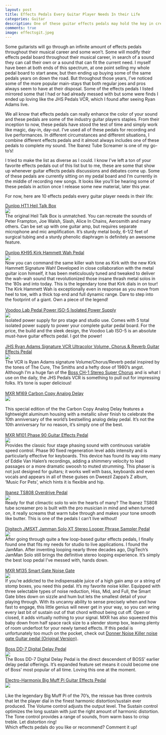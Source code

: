 ```yaml
---
layout: post
title: Effects Pedals Every Guitar Player Needs In their Life
categories: Guitar
description: One of these guitar effects pedals may hold the key in creating your very own signature sound.
comments: true
image: effectsgit.jpeg
---
```

<p>Some guitarists will go through an infinite amount of effects pedals throughout their musical career and some won’t. Some will modify their 
effects pedal board throughout their musical career, in search of a sound they can call their own or a sound that can fit the current need.
I myself have been at both ends of this spectrum, at one point selling my whole pedal board to start anew, but then ending up buying some of
the same pedals years on down the road. But throughout those years, I’ve noticed some of the more popular main-stays that both regular joes
and pros always seem to have at their disposal. Some of the effects pedals I listed mirrored some that I had or had already messed with but some were 
finds I ended up loving like the JHS Pedals VCR, which I found after seeing Ryan Adams live.</p>

<p>We all know that effects pedals can really enhance the color of your sound and these pedals are some of the industry guitar players staples.
From their inception to now, these pedals have stood the test of time and simply work like magic, day-in, day-out. I’ve used all of these pedals
for recording and live performances. In different circumstances and different situations, I combine different effects pedals and it almost always includes one
of these pedals to complete my sound. The Ibanez Tube Screamer is one of my go-to’s!</p>

<p>I tried to make the list as diverse as I could. I know I’ve left a ton of your favorite effects pedals out of this list but to me, these are some 
that show up whenever guitar effects pedals discussions and debates come up. Some of these pedals are currently sitting on my pedal board and 
I’m currently in the middle of recording new songs. It looks like you’ll be hearing some of these pedals in action once I release some new material, 
later this year.</p>

<p>For now, here are 10 effects pedals every guitar player needs in their life:</p>

<p><a target="_blank" href="https://www.amazon.com/gp/product/B0002D0EMY/ref=as_li_tl?ie=UTF8&amp;camp=1789&amp;creative=9325&amp;creativeASIN=B0002D0EMY&amp;linkCode=as2&amp;tag=ftlg03-20&amp;linkId=4a3df9090f1a8fb17726fb71a1465e6d">Dunlop HT1 Heil Talk Box</a><img src="//ir-na.amazon-adsystem.com/e/ir?t=ftlg03-20&amp;l=am2&amp;o=1&amp;a=B0002D0EMY" width="1" height="1" border="0" alt="" style="border:none !important; margin:0px !important;" />
<br />
<a target="_blank" href="https://www.amazon.com/gp/product/B0002D0EMY/ref=as_li_tl?ie=UTF8&amp;camp=1789&amp;creative=9325&amp;creativeASIN=B0002D0EMY&amp;linkCode=as2&amp;tag=ftlg03-20&amp;linkId=c1f00b47cd702e4bfa94a29a73bd54b4"><img border="0" src="//ws-na.amazon-adsystem.com/widgets/q?_encoding=UTF8&amp;MarketPlace=US&amp;ASIN=B0002D0EMY&amp;ServiceVersion=20070822&amp;ID=AsinImage&amp;WS=1&amp;Format=_SL250_&amp;tag=ftlg03-20" /></a><img src="//ir-na.amazon-adsystem.com/e/ir?t=ftlg03-20&amp;l=am2&amp;o=1&amp;a=B0002D0EMY" width="1" height="1" border="0" alt="" style="border:none !important; margin:0px !important;" />
<br />
The original Heil Talk Box is unmatched. You can recreate the sounds of Peter Frampton, Joe Walsh, Slash, Alice In Chains, Aerosmith and many others. Can be set up with one guitar amp, but requires separate microphone and mic amplification. It’s sturdy metal body, 6-1/2 feet of surgical tubing and a sturdy phenolic diaphragm is definitely an awesome feature.
<br /><br />
<a target="_blank" href="https://www.amazon.com/gp/product/B004ETMV4G/ref=as_li_tl?ie=UTF8&amp;camp=1789&amp;creative=9325&amp;creativeASIN=B004ETMV4G&amp;linkCode=as2&amp;tag=ftlg03-20&amp;linkId=775439990f5cb71e5571d43a625dd81a">Dunlop KH95 Kirk Hammett Wah Pedal</a><img src="//ir-na.amazon-adsystem.com/e/ir?t=ftlg03-20&amp;l=am2&amp;o=1&amp;a=B004ETMV4G" width="1" height="1" border="0" alt="" style="border:none !important; margin:0px !important;" />
<br />
<a target="_blank" href="https://www.amazon.com/gp/product/B06XZX6HPJ/ref=as_li_tl?ie=UTF8&amp;camp=1789&amp;creative=9325&amp;creativeASIN=B06XZX6HPJ&amp;linkCode=as2&amp;tag=ftlg03-20&amp;linkId=95f1e751a73d83a4ba5680288429744e"><img border="0" src="//ws-na.amazon-adsystem.com/widgets/q?_encoding=UTF8&amp;MarketPlace=US&amp;ASIN=B06XZX6HPJ&amp;ServiceVersion=20070822&amp;ID=AsinImage&amp;WS=1&amp;Format=_SL250_&amp;tag=ftlg03-20" /></a><img src="//ir-na.amazon-adsystem.com/e/ir?t=ftlg03-20&amp;l=am2&amp;o=1&amp;a=B06XZX6HPJ" width="1" height="1" border="0" alt="" style="border:none !important; margin:0px !important;" />
<br />
Now you can command the same killer wah tone as Kirk with the new Kirk Hammett Signature Wah! Developed in close collaboration with the metal guitar icon himself, it has been meticulously tuned and tweaked to deliver the wah-wah sound that revolutionized those insane thrash metal solos in the ’80s and into today. This is the legendary tone that Kirk dials in on tour! The Kirk Hammett Wah is exceptionally even in response as you move from heel to toe, with a thick top end and full dynamic range. Dare to step into the footprint of a giant. Own a piece of the legend!
<br /><br />
<a target="_blank" href="https://www.amazon.com/gp/product/B003H91JDS/ref=as_li_tl?ie=UTF8&amp;camp=1789&amp;creative=9325&amp;creativeASIN=B003H91JDS&amp;linkCode=as2&amp;tag=ftlg03-20&amp;linkId=b49c6d6cd2eb8843cf589f5ea9c2eeb0">Voodoo Lab Pedal Power ISO-5 Isolated Power Supply</a><img src="//ir-na.amazon-adsystem.com/e/ir?t=ftlg03-20&amp;l=am2&amp;o=1&amp;a=B003H91JDS" width="1" height="1" border="0" alt="" style="border:none !important; margin:0px !important;" />
<br />
<a target="_blank" href="https://www.amazon.com/gp/product/B003H91JDS/ref=as_li_tl?ie=UTF8&amp;camp=1789&amp;creative=9325&amp;creativeASIN=B003H91JDS&amp;linkCode=as2&amp;tag=ftlg03-20&amp;linkId=bdfcd3b79bd2101c1ed4e68134da89b7"><img border="0" src="//ws-na.amazon-adsystem.com/widgets/q?_encoding=UTF8&amp;MarketPlace=US&amp;ASIN=B003H91JDS&amp;ServiceVersion=20070822&amp;ID=AsinImage&amp;WS=1&amp;Format=_SL250_&amp;tag=ftlg03-20" /></a><img src="//ir-na.amazon-adsystem.com/e/ir?t=ftlg03-20&amp;l=am2&amp;o=1&amp;a=B003H91JDS" width="1" height="1" border="0" alt="" style="border:none !important; margin:0px !important;" />
<br />
Isolated power supply for pro stage and studio use. Comes with 5 total isolated power supply to power your complete guitar pedal board. For the price, the build and the sleek design, the Voodoo Lab ISO-5 is an absolute must-have guitar effects pedal. I got the power!
<br /><br />
<a target="_blank" href="https://www.amazon.com/gp/product/B06X964QKG/ref=as_li_tl?ie=UTF8&amp;camp=1789&amp;creative=9325&amp;creativeASIN=B06X964QKG&amp;linkCode=as2&amp;tag=ftlg03-20&amp;linkId=ecab0b38cb6820072dc5063bd0293a23">JHS Ryan Adams Signature VCR Ultracolor Volume, Chorus &amp; Reverb Guitar Effects Pedal</a><img src="//ir-na.amazon-adsystem.com/e/ir?t=ftlg03-20&amp;l=am2&amp;o=1&amp;a=B06X964QKG" width="1" height="1" border="0" alt="" style="border:none !important; margin:0px !important;" />
<br />
<a target="_blank" href="https://www.amazon.com/gp/product/B06X964QKG/ref=as_li_tl?ie=UTF8&amp;camp=1789&amp;creative=9325&amp;creativeASIN=B06X964QKG&amp;linkCode=as2&amp;tag=ftlg03-20&amp;linkId=e92c185e2697be8ee76ec0598e22c7d2"><img border="0" src="//ws-na.amazon-adsystem.com/widgets/q?_encoding=UTF8&amp;MarketPlace=US&amp;ASIN=B06X964QKG&amp;ServiceVersion=20070822&amp;ID=AsinImage&amp;WS=1&amp;Format=_SL250_&amp;tag=ftlg03-20" /></a><img src="//ir-na.amazon-adsystem.com/e/ir?t=ftlg03-20&amp;l=am2&amp;o=1&amp;a=B06X964QKG" width="1" height="1" border="0" alt="" style="border:none !important; margin:0px !important;" />
<br />
The VCR is Ryan Adams signature Volume/Chorus/Reverb pedal inspired by the tones of The Cure, The Smiths and a hefty dose of 1980’s angst. Although I’m a huge fan of the <a target="_blank" href="https://www.amazon.com/gp/product/B0002CZV78/ref=as_li_tl?ie=UTF8&amp;camp=1789&amp;creative=9325&amp;creativeASIN=B0002CZV78&amp;linkCode=as2&amp;tag=ftlg03-20&amp;linkId=e937aa4867da42d7bffa7deea804bb5f">Boss CH-1 Stereo Super Chorus</a><img src="//ir-na.amazon-adsystem.com/e/ir?t=ftlg03-20&amp;l=am2&amp;o=1&amp;a=B0002CZV78" width="1" height="1" border="0" alt="" style="border:none !important; margin:0px !important;" /> and is what I use on the daily, the JHS Pedals VCR is something to pull out for impressing folks. It’s tone is super delicious!
<br /><br />
<a target="_blank" href="https://www.amazon.com/gp/product/B0016ZZKJO/ref=as_li_tl?ie=UTF8&amp;camp=1789&amp;creative=9325&amp;creativeASIN=B0016ZZKJO&amp;linkCode=as2&amp;tag=ftlg03-20&amp;linkId=bb983847a89ff2a6c76bde745f16d3d9">MXR M169 Carbon Copy Analog Delay</a><img src="//ir-na.amazon-adsystem.com/e/ir?t=ftlg03-20&amp;l=am2&amp;o=1&amp;a=B0016ZZKJO" width="1" height="1" border="0" alt="" style="border:none !important; margin:0px !important;" />
<br />
<a target="_blank" href="https://www.amazon.com/gp/product/B0016ZZKJO/ref=as_li_tl?ie=UTF8&amp;camp=1789&amp;creative=9325&amp;creativeASIN=B0016ZZKJO&amp;linkCode=as2&amp;tag=ftlg03-20&amp;linkId=95cd7bfd23a9b3e58c0704e4078caa7c"><img border="0" src="//ws-na.amazon-adsystem.com/widgets/q?_encoding=UTF8&amp;MarketPlace=US&amp;ASIN=B0016ZZKJO&amp;ServiceVersion=20070822&amp;ID=AsinImage&amp;WS=1&amp;Format=_SL250_&amp;tag=ftlg03-20" /></a><img src="//ir-na.amazon-adsystem.com/e/ir?t=ftlg03-20&amp;l=am2&amp;o=1&amp;a=B0016ZZKJO" width="1" height="1" border="0" alt="" style="border:none !important; margin:0px !important;" />
<br /><br />
This special edition of the the Carbon Copy Analog Delay features a lightweight aluminum housing with a metallic silver finish to celebrate the 10th anniversary of the world’s bestselling analog delay pedal. It’s not the 10th anniversary for no reason, it’s simply one of the best. 
<br /><br />
<a target="_blank" href="https://www.amazon.com/gp/product/B0002GX6V2/ref=as_li_tl?ie=UTF8&amp;camp=1789&amp;creative=9325&amp;creativeASIN=B0002GX6V2&amp;linkCode=as2&amp;tag=ftlg03-20&amp;linkId=fc44bfe072b51b659029c6bacd81b2bd">MXR M101 Phase 90 Guitar Effects Pedal</a><img src="//ir-na.amazon-adsystem.com/e/ir?t=ftlg03-20&amp;l=am2&amp;o=1&amp;a=B0002GX6V2" width="1" height="1" border="0" alt="" style="border:none !important; margin:0px !important;" />
<br />
<a target="_blank" href="https://www.amazon.com/gp/product/B0002GX6V2/ref=as_li_tl?ie=UTF8&amp;camp=1789&amp;creative=9325&amp;creativeASIN=B0002GX6V2&amp;linkCode=as2&amp;tag=ftlg03-20&amp;linkId=c2ad36d413d1c24759fdde06f097103b"><img border="0" src="//ws-na.amazon-adsystem.com/widgets/q?_encoding=UTF8&amp;MarketPlace=US&amp;ASIN=B0002GX6V2&amp;ServiceVersion=20070822&amp;ID=AsinImage&amp;WS=1&amp;Format=_SL250_&amp;tag=ftlg03-20" /></a><img src="//ir-na.amazon-adsystem.com/e/ir?t=ftlg03-20&amp;l=am2&amp;o=1&amp;a=B0002GX6V2" width="1" height="1" border="0" alt="" style="border:none !important; margin:0px !important;" />
<br />
Provides the classic four stage phasing sound with continuous variable speed control. Phase 90 fixed regeneration level adds intensity and is particularly effective for keyboards. This device has found its way into many of Eddie Van Halen’s recordings, adding a shimmery velocity to lead passages or a more dramatic swoosh to muted strumming. This phaser is not just designed for guitars; it works well with bass, keyboards and even vocals and appears in all of these guises on Dweezil Zappa’s Z album, ‘Music For Pets’, which hints it is flexible and hip.
<br /><br />
<a target="_blank" href="https://www.amazon.com/gp/product/B000T4SI1K/ref=as_li_tl?ie=UTF8&amp;camp=1789&amp;creative=9325&amp;creativeASIN=B000T4SI1K&amp;linkCode=as2&amp;tag=ftlg03-20&amp;linkId=843544860411569fbe37b42907106478">Ibanez TS808 Overdrive Pedal</a><img src="//ir-na.amazon-adsystem.com/e/ir?t=ftlg03-20&amp;l=am2&amp;o=1&amp;a=B000T4SI1K" width="1" height="1" border="0" alt="" style="border:none !important; margin:0px !important;" />
<br />
<a target="_blank" href="https://www.amazon.com/gp/product/B000T4SI1K/ref=as_li_tl?ie=UTF8&amp;camp=1789&amp;creative=9325&amp;creativeASIN=B000T4SI1K&amp;linkCode=as2&amp;tag=ftlg03-20&amp;linkId=345bfb0bd629c9e6343be132371720b4"><img border="0" src="//ws-na.amazon-adsystem.com/widgets/q?_encoding=UTF8&amp;MarketPlace=US&amp;ASIN=B000T4SI1K&amp;ServiceVersion=20070822&amp;ID=AsinImage&amp;WS=1&amp;Format=_SL250_&amp;tag=ftlg03-20" /></a><img src="//ir-na.amazon-adsystem.com/e/ir?t=ftlg03-20&amp;l=am2&amp;o=1&amp;a=B000T4SI1K" width="1" height="1" border="0" alt="" style="border:none !important; margin:0px !important;" />
<br />
Ready for that climactic solo to win the hearts of many? The Ibanez TS808 tube screamer pro is built with the pro musician in mind and when turned on, it really screams that warm tube through and makes your tone smooth like butter. This is one of the pedals I can’t live without!
<br /><br />
<a target="_blank" href="https://www.amazon.com/gp/product/B009QU3MKK/ref=as_li_tl?ie=UTF8&amp;camp=1789&amp;creative=9325&amp;creativeASIN=B009QU3MKK&amp;linkCode=as2&amp;tag=ftlg03-20&amp;linkId=7cdab6152aab75cc0aa5bc4cae0631ef">Digitech JMSXT Jamman Solo XT Stereo Looper Phrase Sampler Pedal</a><img src="//ir-na.amazon-adsystem.com/e/ir?t=ftlg03-20&amp;l=am2&amp;o=1&amp;a=B009QU3MKK" width="1" height="1" border="0" alt="" style="border:none !important; margin:0px !important;" />
<br />
<a target="_blank" href="https://www.amazon.com/gp/product/B009QU3MKK/ref=as_li_tl?ie=UTF8&amp;camp=1789&amp;creative=9325&amp;creativeASIN=B009QU3MKK&amp;linkCode=as2&amp;tag=ftlg03-20&amp;linkId=eb79fa2d24d2c87e66b9bf428ada94e6"><img border="0" src="//ws-na.amazon-adsystem.com/widgets/q?_encoding=UTF8&amp;MarketPlace=US&amp;ASIN=B009QU3MKK&amp;ServiceVersion=20070822&amp;ID=AsinImage&amp;WS=1&amp;Format=_SL250_&amp;tag=ftlg03-20" /></a><img src="//ir-na.amazon-adsystem.com/e/ir?t=ftlg03-20&amp;l=am2&amp;o=1&amp;a=B009QU3MKK" width="1" height="1" border="0" alt="" style="border:none !important; margin:0px !important;" />
<br />
After going through quite a few loop-based guitar effects pedals, I finally found one that fits my needs for studio to live applications. I found the JamMan. After inventing looping nearly three decades ago, DigiTech’s JamMan Solo still brings the definitive stereo looping experience. It’s simply the best loop pedal I’ve messed with, hands down.
<br /><br />
<a target="_blank" href="https://www.amazon.com/gp/product/B0002E52MK/ref=as_li_tl?ie=UTF8&amp;camp=1789&amp;creative=9325&amp;creativeASIN=B0002E52MK&amp;linkCode=as2&amp;tag=ftlg03-20&amp;linkId=31c74bd383db7c9518068e8a478bb6d1">MXR M135 Smart Gate Noise Gate</a><img src="//ir-na.amazon-adsystem.com/e/ir?t=ftlg03-20&amp;l=am2&amp;o=1&amp;a=B0002E52MK" width="1" height="1" border="0" alt="" style="border:none !important; margin:0px !important;" />
<br />
<a target="_blank" href="https://www.amazon.com/gp/product/B0002E52MK/ref=as_li_tl?ie=UTF8&amp;camp=1789&amp;creative=9325&amp;creativeASIN=B0002E52MK&amp;linkCode=as2&amp;tag=ftlg03-20&amp;linkId=9919d121044e0a5237831b684d76156e"><img border="0" src="//ws-na.amazon-adsystem.com/widgets/q?_encoding=UTF8&amp;MarketPlace=US&amp;ASIN=B0002E52MK&amp;ServiceVersion=20070822&amp;ID=AsinImage&amp;WS=1&amp;Format=_SL250_&amp;tag=ftlg03-20" /></a><img src="//ir-na.amazon-adsystem.com/e/ir?t=ftlg03-20&amp;l=am2&amp;o=1&amp;a=B0002E52MK" width="1" height="1" border="0" alt="" style="border:none !important; margin:0px !important;" />
<br />
If you’re addicted to the indispensable juice of a high gain amp or a string of stomp boxes, you need this pedal. It’s my favorite noise killer. Equipped with three selectable types of noise reduction, Hiss, Mid, and Full, the Smart Gate bites down on sizzle and hum but lets the smallest detail of your playing through. With its uncanny ability to sense precisely when and how fast to engage, this little genius will never get in your way, so you can wring every last bit of sustain out of that chord without being cut off. Open or closed, it adds virtually nothing to your signal. MXR has also squeezed this baby down from half space rack size to a slender stomp box, leaving plenty of room underfoot for your newly tamed effects. If this pedal is unfortunately too much on the pocket, check out <a target="_blank" href="https://www.amazon.com/gp/product/B01I5KKJNY/ref=as_li_tl?ie=UTF8&amp;camp=1789&amp;creative=9325&amp;creativeASIN=B01I5KKJNY&amp;linkCode=as2&amp;tag=ftlg03-20&amp;linkId=baf383278a48413fa744a6e5825ec772">Donner Noise Killer noise gate Guitar pedal (Original Version)</a><img src="//ir-na.amazon-adsystem.com/e/ir?t=ftlg03-20&amp;l=am2&amp;o=1&amp;a=B01I5KKJNY" width="1" height="1" border="0" alt="" style="border:none !important; margin:0px !important;" />.
<br /><br />
<a target="_blank" href="https://www.amazon.com/gp/product/B00186L9X2/ref=as_li_tl?ie=UTF8&amp;camp=1789&amp;creative=9325&amp;creativeASIN=B00186L9X2&amp;linkCode=as2&amp;tag=ftlg03-20&amp;linkId=cf9ed4394047d8a0cc0452081201eee2">Boss DD-7 Digital Delay Pedal</a><img src="//ir-na.amazon-adsystem.com/e/ir?t=ftlg03-20&amp;l=am2&amp;o=1&amp;a=B00186L9X2" width="1" height="1" border="0" alt="" style="border:none !important; margin:0px !important;" />
<br />
<a target="_blank" href="https://www.amazon.com/gp/product/B00186L9X2/ref=as_li_tl?ie=UTF8&amp;camp=1789&amp;creative=9325&amp;creativeASIN=B00186L9X2&amp;linkCode=as2&amp;tag=ftlg03-20&amp;linkId=25414bb90af9f717e6a6c12ef8851ce8"><img border="0" src="//ws-na.amazon-adsystem.com/widgets/q?_encoding=UTF8&amp;MarketPlace=US&amp;ASIN=B00186L9X2&amp;ServiceVersion=20070822&amp;ID=AsinImage&amp;WS=1&amp;Format=_SL250_&amp;tag=ftlg03-20" /></a><img src="//ir-na.amazon-adsystem.com/e/ir?t=ftlg03-20&amp;l=am2&amp;o=1&amp;a=B00186L9X2" width="1" height="1" border="0" alt="" style="border:none !important; margin:0px !important;" />
<br />
The Boss DD-7 Digital Delay Pedal is the direct descendent of BOSS’ earlier delay pedal offerings. It’s expanded feature set means it could become one of Boss’ most popular of all time. Loving this one at the moment.
<br /><br />
<a target="_blank" href="https://www.amazon.com/gp/product/B000BQTCDO/ref=as_li_tl?ie=UTF8&amp;camp=1789&amp;creative=9325&amp;creativeASIN=B000BQTCDO&amp;linkCode=as2&amp;tag=ftlg03-20&amp;linkId=554752240458c6cbfa1d7e888560018c">Electro-Harmonix Big Muff Pi Guitar Effects Pedal</a><img src="//ir-na.amazon-adsystem.com/e/ir?t=ftlg03-20&amp;l=am2&amp;o=1&amp;a=B000BQTCDO" width="1" height="1" border="0" alt="" style="border:none !important; margin:0px !important;" />
<br />
<a target="_blank" href="https://www.amazon.com/gp/product/B000BQTCDO/ref=as_li_tl?ie=UTF8&amp;camp=1789&amp;creative=9325&amp;creativeASIN=B000BQTCDO&amp;linkCode=as2&amp;tag=ftlg03-20&amp;linkId=1b82c2264dddc1e46520a96acc220311"><img border="0" src="//ws-na.amazon-adsystem.com/widgets/q?_encoding=UTF8&amp;MarketPlace=US&amp;ASIN=B000BQTCDO&amp;ServiceVersion=20070822&amp;ID=AsinImage&amp;WS=1&amp;Format=_SL250_&amp;tag=ftlg03-20" /></a><img src="//ir-na.amazon-adsystem.com/e/ir?t=ftlg03-20&amp;l=am2&amp;o=1&amp;a=B000BQTCDO" width="1" height="1" border="0" alt="" style="border:none !important; margin:0px !important;" /><br />
<br />
Like the legendary Big Muff Pi of the 70’s, the reissue has three controls that let the player dial in the finest harmonic distortion/sustain ever produced. The Volume control adjusts the output level. The Sustain control optimizes the long sustain with just the right amount of harmonic distortion. The Tone control provides a range of sounds, from warm bass to crisp treble. Let distortion ring!
<br />
Which effects pedals do you like or recommend? Comment it up!</p>

